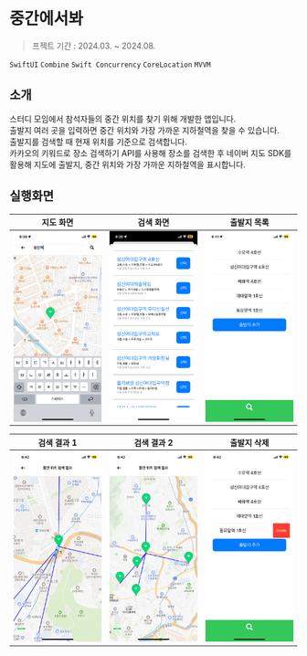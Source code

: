 # 중간에서봐
> 프젝트 기간 : 2024.03. ~ 2024.08.

`SwiftUI` `Combine` `Swift Concurrency` `CoreLocation` `MVVM`

## 소개

스터디 모임에서 참석자들의 중간 위치를 찾기 위해 개발한 앱입니다.<br>
출발지 여러 곳을 입력하면 중간 위치와 가장 가까운 지하철역을 찾을 수 있습니다.<br>
출발지를 검색할 때 현재 위치를 기준으로 검색합니다.<br>
카카오의 키워드로 장소 검색하기 API를 사용해 장소를 검색한 후 네이버 지도 SDK를 활용해 지도에 출발지, 중간 위치와 가장 가까운 지하철역을 표시합니다.<br>

## 실행화면

| 지도 화면 | 검색 화면 | 출발지 목록 |
| :-: | :-: | :-: |
| <img src="./screenshot/지도 화면.PNG" width="500"> | <img src="./screenshot/검색 화면.PNG" width="500"> | <img src="./screenshot/출발지 목록.PNG" width="500"> |

| 검색 결과 1 | 검색 결과 2 | 출발지 삭제 |
| :-: | :-: | :-: |
| <img src="./screenshot/검색 결과1.PNG" width="500"> | <img src="./screenshot/검색 결과2.PNG" width="500"> | <img src="./screenshot/출발지 삭제.PNG" width="500"> |
